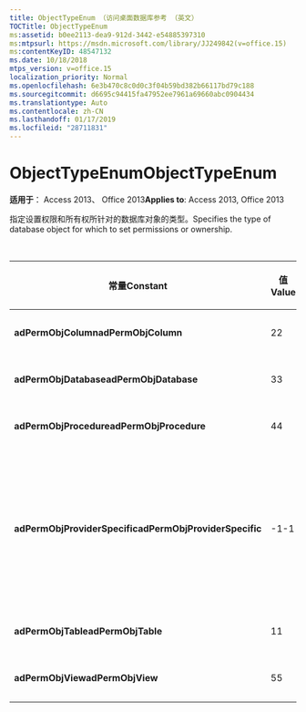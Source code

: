 ```yaml
---
title: ObjectTypeEnum （访问桌面数据库参考 （英文）
TOCTitle: ObjectTypeEnum
ms:assetid: b0ee2113-dea9-912d-3442-e54885397310
ms:mtpsurl: https://msdn.microsoft.com/library/JJ249842(v=office.15)
ms:contentKeyID: 48547132
ms.date: 10/18/2018
mtps_version: v=office.15
localization_priority: Normal
ms.openlocfilehash: 6e3b470c8c0d0c3f04b59bd382b66117bd79c188
ms.sourcegitcommit: d6695c94415fa47952ee7961a69660abc0904434
ms.translationtype: Auto
ms.contentlocale: zh-CN
ms.lasthandoff: 01/17/2019
ms.locfileid: "28711831"
---
```

# <a name="objecttypeenum"></a><span data-ttu-id="e7eab-102">ObjectTypeEnum</span><span class="sxs-lookup"><span data-stu-id="e7eab-102">ObjectTypeEnum</span></span>

<span data-ttu-id="e7eab-103">**适用于**： Access 2013、 Office 2013</span><span class="sxs-lookup"><span data-stu-id="e7eab-103">**Applies to**: Access 2013, Office 2013</span></span>

<span data-ttu-id="e7eab-104">指定设置权限和所有权所针对的数据库对象的类型。</span><span class="sxs-lookup"><span data-stu-id="e7eab-104">Specifies the type of database object for which to set permissions or ownership.</span></span>

<br/>

<table>
<colgroup>
<col style="width: 33%" />
<col style="width: 33%" />
<col style="width: 33%" />
</colgroup>
<thead>
<tr class="header">
<th><p><span data-ttu-id="e7eab-105">常量</span><span class="sxs-lookup"><span data-stu-id="e7eab-105">Constant</span></span></p></th>
<th><p><span data-ttu-id="e7eab-106">值</span><span class="sxs-lookup"><span data-stu-id="e7eab-106">Value</span></span></p></th>
<th><p><span data-ttu-id="e7eab-107">说明</span><span class="sxs-lookup"><span data-stu-id="e7eab-107">Description</span></span></p></th>
</tr>
</thead>
<tbody>
<tr class="odd">
<td><p><span data-ttu-id="e7eab-108"><strong>adPermObjColumn</strong></span><span class="sxs-lookup"><span data-stu-id="e7eab-108"><strong>adPermObjColumn</strong></span></span></p></td>
<td><p><span data-ttu-id="e7eab-109">2</span><span class="sxs-lookup"><span data-stu-id="e7eab-109">2</span></span></p></td>
<td><p><span data-ttu-id="e7eab-110">对象为列。</span><span class="sxs-lookup"><span data-stu-id="e7eab-110">The object is a column.</span></span></p></td>
</tr>
<tr class="even">
<td><p><span data-ttu-id="e7eab-111"><strong>adPermObjDatabase</strong></span><span class="sxs-lookup"><span data-stu-id="e7eab-111"><strong>adPermObjDatabase</strong></span></span></p></td>
<td><p><span data-ttu-id="e7eab-112">3</span><span class="sxs-lookup"><span data-stu-id="e7eab-112">3</span></span></p></td>
<td><p><span data-ttu-id="e7eab-113">对象为数据库。</span><span class="sxs-lookup"><span data-stu-id="e7eab-113">The object is a database.</span></span></p></td>
</tr>
<tr class="odd">
<td><p><span data-ttu-id="e7eab-114"><strong>adPermObjProcedure</strong></span><span class="sxs-lookup"><span data-stu-id="e7eab-114"><strong>adPermObjProcedure</strong></span></span></p></td>
<td><p><span data-ttu-id="e7eab-115">4</span><span class="sxs-lookup"><span data-stu-id="e7eab-115">4</span></span></p></td>
<td><p><span data-ttu-id="e7eab-116">对象为过程。</span><span class="sxs-lookup"><span data-stu-id="e7eab-116">The object is a procedure.</span></span></p></td>
</tr>
<tr class="even">
<td><p><span data-ttu-id="e7eab-117"><strong>adPermObjProviderSpecific</strong></span><span class="sxs-lookup"><span data-stu-id="e7eab-117"><strong>adPermObjProviderSpecific</strong></span></span></p></td>
<td><p><span data-ttu-id="e7eab-118">-1</span><span class="sxs-lookup"><span data-stu-id="e7eab-118">-1</span></span></p></td>
<td><p><span data-ttu-id="e7eab-p101">对象类型由提供程序定义。如果 <em>ObjectType</em> 参数为 <strong>adPermObjProviderSpecific</strong>，同时未提供 <em>ObjectTypeId</em>，则会发生错误。</span><span class="sxs-lookup"><span data-stu-id="e7eab-p101">The object is a type defined by the provider. An error will occur if the <em>ObjectType</em> parameter is <strong>adPermObjProviderSpecific</strong> and an <em>ObjectTypeId</em> is not supplied.</span></span></p></td>
</tr>
<tr class="odd">
<td><p><span data-ttu-id="e7eab-121"><strong>adPermObjTable</strong></span><span class="sxs-lookup"><span data-stu-id="e7eab-121"><strong>adPermObjTable</strong></span></span></p></td>
<td><p><span data-ttu-id="e7eab-122">1</span><span class="sxs-lookup"><span data-stu-id="e7eab-122">1</span></span></p></td>
<td><p><span data-ttu-id="e7eab-123">对象为表。</span><span class="sxs-lookup"><span data-stu-id="e7eab-123">The object is a table.</span></span></p></td>
</tr>
<tr class="even">
<td><p><span data-ttu-id="e7eab-124"><strong>adPermObjView</strong></span><span class="sxs-lookup"><span data-stu-id="e7eab-124"><strong>adPermObjView</strong></span></span></p></td>
<td><p><span data-ttu-id="e7eab-125">5</span><span class="sxs-lookup"><span data-stu-id="e7eab-125">5</span></span></p></td>
<td><p><span data-ttu-id="e7eab-126">对象为视图。</span><span class="sxs-lookup"><span data-stu-id="e7eab-126">The object is a view.</span></span></p></td>
</tr>
</tbody>
</table>

